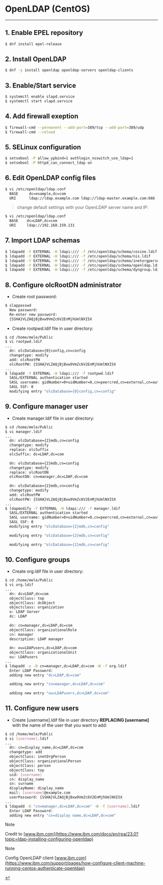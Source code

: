 # OpenLDAP (CentOS)
---
## 1. Enable EPEL repository
```bash
$ dnf install epel-release
```

## 2. Install OpenLDAP
```bash
$ dnf -y install openldap openldap-servers openldap-clients
```

## 3. Enable/Start service
```bash
$ systemctl enable slapd.service
$ systemctl start slapd.service
```

## 4. Add firewall exeption
```bash
$ firewall-cmd --permanent --add-port=389/tcp --add-port=389/udp
$ firewall-cmd --reload
```

## 5. SELinux configuration
```bash
$ setsebool -P allow_ypbind=1 authlogin_nsswitch_use_ldap=1
$ setsebool -P httpd_can_connect_ldap on
```

## 6. Edit OpenLDAP config files
```bash
$ vi /etc/openldap/ldap.conf
  BASE     dc=example,dc=com
  URI      ldap://ldap.example.com ldap://ldap-master.example.com:666
```
> change default settings with your OpenLDAP server name and IP:
```bash
$ vi /etc/openldap/ldap.conf
  BASE    dc=LDAP,dc=com
  URI     ldap://192.168.159.131
```

## 7. Import LDAP schemas
```bash
$ ldapadd -Y EXTERNAL -H ldapi:/// -f /etc/openldap/schema/cosine.ldif
$ ldapadd -Y EXTERNAL -H ldapi:/// -f /etc/openldap/schema/nis.ldif
$ ldapadd -Y EXTERNAL -H ldapi:/// -f /etc/openldap/schema/inetorgperson.ldif
$ ldapadd -Y EXTERNAL -H ldapi:/// -f /etc/openldap/schema/openldap.ldif
$ ldapadd -Y EXTERNAL -H ldapi:/// -f /etc/openldap/schema/dyngroup.ldif
```

## 8. Configure olcRootDN administrator
- Create root password:
```bash
$ slappasswd
  New password:
  Re-enter new password:
  {SSHA}VLZAQjBjBxw9VmZc6V2EnMjhUmlNXI5X
```

- Create rootpwd.ldif file in user directory:
```bash
$ cd /home/mele/Public
$ vi rootpwd.ldif
...
  dn: olcDatabase={0}config,cn=config
  changetype: modify
  add: olcRootPW
  olcRootPW: {SSHA}VLZAQjBjBxw9VmZc6V2EnMjhUmlNXI5X
...
$ ldapadd -Y EXTERNAL -H ldapi:/// -f rootpwd.ldif
  SASL/EXTERNAL authentication started
  SASL username: gidNumber=0+uidNumber=0,cn=peercred,cn=external,cn=auth
  SASL SSF: 0
  modifying entry "olcDatabase={0}config,cn=config"
```

## 9. Configure manager user
- Create manager.ldif file in user directory:
```bash
$ cd /home/mele/Public
$ vi manager.ldif
...
  dn: olcDatabase={2}mdb,cn=config
  changetype: modify
  replace: olcSuffix
  olcSuffix: dc=LDAP,dc=com
  
  dn: olcDatabase={2}mdb,cn=config
  changetype: modify
  replace: olcRootDN
  olcRootDN: cn=manager,dc=LDAP,dc=com
  
  dn: olcDatabase={2}mdb,cn=config
  changetype: modify
  add: olcRootPW
  olcRootPW: {SSHA}VLZAQjBjBxw9VmZc6V2EnMjhUmlNXI5X
...
$ ldapmodify -Y EXTERNAL -H ldapi:/// -f manager.ldif
  SASL/EXTERNAL authentication started
  SASL username: gidNumber=0+uidNumber=0,cn=peercred,cn=external,cn=auth
  SASL SSF: 0
  modifying entry "olcDatabase={2}mdb,cn=config"
  
  modifying entry "olcDatabase={2}mdb,cn=config"
  
  modifying entry "olcDatabase={2}mdb,cn=config"
```

## 10. Configure groups
- Create org.ldif file in user directory:
```bash
$ cd /home/mele/Public
$ vi org.ldif
...
  dn: dc=LDAP,dc=com
  objectClass: top
  objectClass: dcObject
  objectclass: organization
  o: LDAP Server
  dc: LDAP
  
  dn: cn=manager,dc=LDAP,dc=com
  objectClass: organizationalRole
  cn: manager
  description: LDAP manager
  
  dn: ou=LDAPusers,dc=LDAP,dc=com
  objectClass: organizationalUnit
  ou: LDAPusers
...
$ ldapadd -x -D cn=manager,dc=LDAP,dc=com -W -f org.ldif
  Enter LDAP Password:
  adding new entry "dc=LDAP,dc=com"
  
  adding new entry "cn=manager,dc=LDAP,dc=com"
  
  adding new entry "ou=LDAPusers,dc=LDAP,dc=com"
```

## 11. Configure new users
- Create [username].ldif file in user directory **REPLACING [username]** with the name of the user that you want to add:
```bash
$ cd /home/mele/Public
$ vi [username].ldif
...
  dn: cn=display_name,dc=LDAP,dc=com
  changetype: add
  objectClass: inetOrgPerson
  objectClass: organizationalPerson
  objectClass: person
  objectClass: top
  uid: [username]
  cn: display_name
  sn: surname
  displayName: display_name
  mail: [username]@example.com
  userPassword: {SSHA}VLZAQjBjBxw9VmZc6V2EnMjhUmlNXI5X
...
$ ldapadd -D "cn=manager,dc=LDAP,dc=com" -W -f [username].ldif
  Enter LDAP Password:
  adding new entry "cn=display name,dc=LDAP,dc=com"
```

>[!NOTE]
>Credit to [www.ibm.com](https://www.ibm.com/docs/en/rpa/23.0?topic=ldap-installing-configuring-openldap)

>[!NOTE]
>Config OpenLDAP client [www.ibm.com](https://www.ibm.com/support/pages/how-configure-client-machine-running-centos-authenticate-openldap)

[↩️](../Linux.html)
